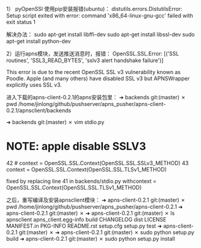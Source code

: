 1） pyOpenSSl 使用pip安装报错(ubuntu)：
distutils.errors.DistutilsError: Setup script exited with error: command 'x86_64-linux-gnu-gcc' failed with exit status 1

解决办法：
sudo apt-get install libffi-dev
sudo apt-get install libssl-dev
sudo apt-get install python-dev


2）运行apns模块，发送推送消息时，报错：
OpenSSL.SSL.Error: [('SSL routines', 'SSL3_READ_BYTES', 'sslv3 alert handshake failure')]

This error is due to the recent OpenSSL SSL v3 vulnerability known as Poodle.
Apple (and many others) have disabled SSL v3 but APNSWrapper explicitly uses SSL v3.

进入下载的apns-client-0.2.1的apns安装包里：
➜ backends git:(master) ✗ pwd
/home/jinlong/github/pushserver/apns_pusher/apns-client-0.2.1/apnsclient/backends

➜  backends git:(master) ✗ vim stdio.py
# NOTE: apple disable SSLV3
42 # context = OpenSSL.SSL.Context(OpenSSL.SSL.SSLv3_METHOD)
43 context = OpenSSL.SSL.Context(OpenSSL.SSL.TLSv1_METHOD)

fixed by replacing line 41 in backends/stdio.py withcontext = OpenSSL.SSL.Context(OpenSSL.SSL.TLSv1_METHOD)

之后，重写编译及安装apnsclient模块：
➜ apns-client-0.2.1 git:(master) ✗ pwd
/home/jinlong/github/pushserver/apns_pusher/apns-client-0.2.1
➜ apns-client-0.2.1 git:(master) ✗
➜ apns-client-0.2.1 git:(master) ✗ ls
apnsclient apns_client.egg-info build CHANGELOG dist LICENSE MANIFEST.in PKG-INFO README.rst setup.cfg setup.py test
➜ apns-client-0.2.1 git:(master) ✗
➜ apns-client-0.2.1 git:(master) ✗ sudo python setup.py build
➜ apns-client-0.2.1 git:(master) ✗ sudo python setup.py install

